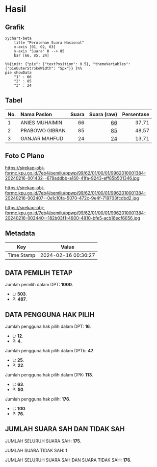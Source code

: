# Hasil

## Grafik

```mermaid
xychart-beta
    title "Perolehan Suara Nasional"
    x-axis [01, 02, 03]
    y-axis "Suara" 0 --> 85
    bar [66, 85, 24]
```

```mermaid
%%{init: {"pie": {"textPosition": 0.5}, "themeVariables": {"pieOuterStrokeWidth": "5px"}} }%%
pie showData
    "1" : 66
    "2" : 85
    "3" : 24
```

## Tabel

| No. | Nama Paslon    | Suara | Suara (raw) | Persentase |
|:--- |:-------------- | -----:| -----------:| ----------:|
| 1   | ANIES MUHAIMIN | 66    | [66][p-1]   | 37,71      |
| 2   | PRABOWO GIBRAN | 85    | [85][p-2]   | 48,57      |
| 3   | GANJAR MAHFUD  | 24    | [24][p-3]   | 13,71      |


[p-1]: https://github.com/gigit-pemilu/pemilu-2024/blob/main/pilpres/hitung-suara/sub/99-luar-negeri/sub/62-kuala-lumpur-malaysia/sub/01-kuala-lumpur-malaysia/sub/0001-kuala-lumpur-malaysia/sub/384-tps-071/sub/paslon-1.txt
[p-2]: https://github.com/gigit-pemilu/pemilu-2024/blob/main/pilpres/hitung-suara/sub/99-luar-negeri/sub/62-kuala-lumpur-malaysia/sub/01-kuala-lumpur-malaysia/sub/0001-kuala-lumpur-malaysia/sub/384-tps-071/sub/paslon-2.txt
[p-3]: https://github.com/gigit-pemilu/pemilu-2024/blob/main/pilpres/hitung-suara/sub/99-luar-negeri/sub/62-kuala-lumpur-malaysia/sub/01-kuala-lumpur-malaysia/sub/0001-kuala-lumpur-malaysia/sub/384-tps-071/sub/paslon-3.txt

## Foto C Plano

https://sirekap-obj-formc.kpu.go.id/7eb4/pemilu/ppwp/99/62/01/00/01/9962010001384-20240216-001432--679addbb-a160-41fa-9243-eff85b501346.jpg

https://sirekap-obj-formc.kpu.go.id/7eb4/pemilu/ppwp/99/62/01/00/01/9962010001384-20240216-002407--0e1c10fa-5070-472c-9e4f-719703fcdbd2.jpg

https://sirekap-obj-formc.kpu.go.id/7eb4/pemilu/ppwp/99/62/01/00/01/9962010001384-20240216-002440--182b03f1-4900-4810-bfe5-acb16ecf6056.jpg


## Metadata

| Key        | Value               |
| ---------- | ------------------- |
| Time Stamp | 2024-02-16 00:30:27 |


## DATA PEMILIH TETAP

Jumlah pemilih dalam DPT: **1000**.
 * L: **503**.
 * P: **497**.

## DATA PENGGUNA HAK PILIH

Jumlah pengguna hak pilih dalam DPT: **16**.
 * L: **12**.
 * P: **4**.

Jumlah pengguna hak pilih dalam DPTb: **47**.
 * L: **25**.
 * P: **22**.

Jumlah pengguna hak pilih dalam DPK: **113**.
 * L: **63**.
 * P: **50**.

Jumlah pengguna hak pilih: **176**.
 * L: **100**.
 * P: **76**.

## JUMLAH SUARA SAH DAN TIDAK SAH

JUMLAH SELURUH SUARA SAH: **175**.

JUMLAH SUARA TIDAK SAH: **1**.

JUMLAH SELURUH SUARA SAH DAN SUARA TIDAK SAH: **176**.


